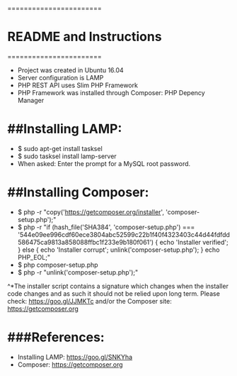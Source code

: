 =======================
# README and Instructions
=======================

- Project was created in Ubuntu 16.04
- Server configuration is LAMP
- PHP REST API uses Slim PHP Framework
- PHP Framework was installed through Composer: PHP Depency Manager




##Installing LAMP:
================

- $ sudo apt-get install tasksel
- $ sudo tasksel install lamp-server 
- When asked: Enter the prompt for a MySQL root password. 


##Installing Composer:
====================

- $ php -r "copy('https://getcomposer.org/installer', 'composer-setup.php');"
- $ php -r "if (hash_file('SHA384', 'composer-setup.php') === '544e09ee996cdf60ece3804abc52599c22b1f40f4323403c44d44fdfdd586475ca9813a858088ffbc1f233e9b180f061') { echo 'Installer verified'; } else { echo 'Installer corrupt'; unlink('composer-setup.php'); } echo PHP_EOL;"
- $ php composer-setup.php
- $ php -r "unlink('composer-setup.php');"

^*The installer script contains a signature which changes when the installer code changes 
  and as such it should not be relied upon long term.
  Please check: https://goo.gl/JJMKTc and/or the Composer site: https://getcomposer.org





###References:
===========
- Installing LAMP: https://goo.gl/SNKYha
- Composer: https://getcomposer.org
